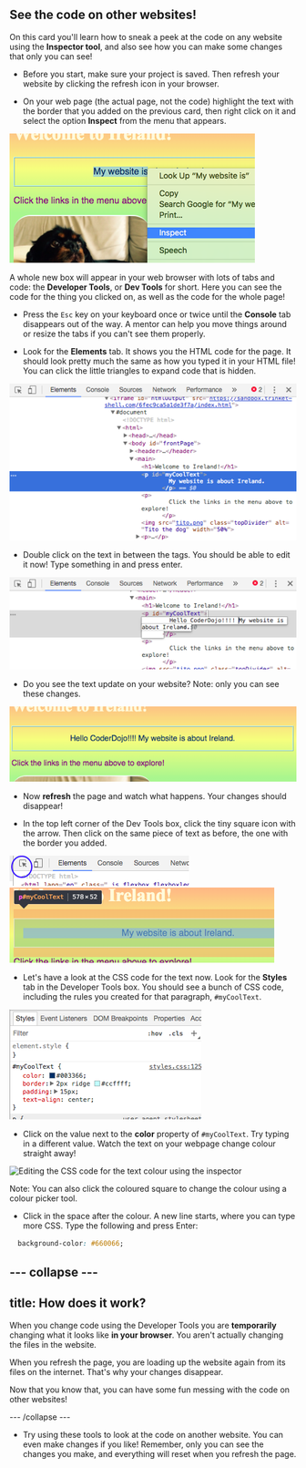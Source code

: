 ## See the code on other websites!

On this card you'll learn how to sneak a peek at the code on any website using the **Inspector tool**, and also see how you can make some changes that only you can see!

+ Before you start, make sure your project is saved. Then refresh your website by clicking the refresh icon in your browser. 

+ On your web page \(the actual page, not the code\) highlight the text with the border that you added on the previous card, then right click on it and select the option **Inspect** from the menu that appears.

![Selecting the Inspect option on highlighted text](images/highlightTextAndInspect.png)

A whole new box will appear in your web browser with lots of tabs and code: the **Developer Tools**, or **Dev Tools** for short. Here you can see the code for the thing you clicked on, as well as the code for the whole page!

+ Press the `Esc` key on your keyboard once or twice until the **Console** tab disappears out of the way. A mentor can help you move things around or resize the tabs if you can't see them properly.

+ Look for the **Elements** tab. It shows you the HTML code for the page. It should look pretty much the same as how you typed it in your HTML file! You can click the little triangles to expand code that is hidden.

![Inspector showing a text element](images/inspectTextHtml.png)

+ Double click on the text in between the tags. You should be able to edit it now! Type something in and press enter.

![Editing text using the inspector tool](images/inspectEditHtmlText.png)

+ Do you see the text update on your website? Note: only you can see these changes.

![Website with edited text](images/inspectEditHtmlTextResult.png)

+ Now **refresh** the page and watch what happens. Your changes should disappear!

+ In the top left corner of the Dev Tools box, click the tiny square icon with the arrow. Then click on the same piece of text as before, the one with the border you added.

![The icon to select elements](images/inspectorSelectIcon.png)
![Selecting an element](images/inspectorSelectElement.png)

+  Let's have a look at the CSS code for the text now. Look for the **Styles** tab in the Developer Tools box. You should see a bunch of CSS code, including the rules you created for that paragraph, `#myCoolText`.

![Viewing the CSS code for an element](images/inspectCssBlock.png)

+ Click on the value next to the **color** property of `#myCoolText`. Try typing in a different value. Watch the text on your webpage change colour straight away! 

![Editing the CSS code for the text colour using the inspector](images/inspectEditCssColor)

Note: You can also click the coloured square to change the colour using a colour picker tool. 

+ Click in the space after the colour. A new line starts, where you can type more CSS. Type the following and press Enter:

```css
  background-color: #660066;
```

--- collapse ---
---
title: How does it work? 
---

When you change code using the Developer Tools you are **temporarily** changing what it looks like **in your browser**. You aren't actually changing the files in the website.

When you refresh the page, you are loading up the website again from its files on the internet. That's why your changes disappear.

Now that you know that, you can have some fun messing with the code on other websites!

--- /collapse ---

+ Try using these tools to look at the code on another website. You can even make changes if you like! Remember, only you can see the changes you make, and everything will reset when you refresh the page.



